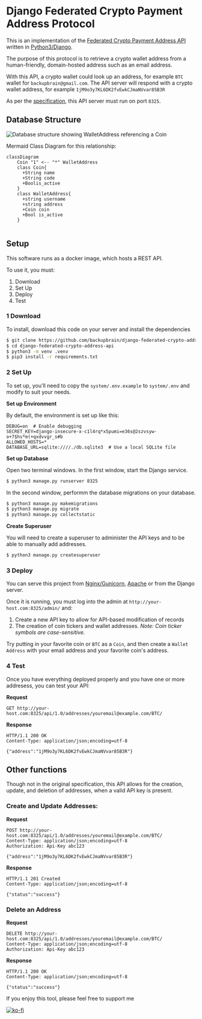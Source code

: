 # Django Federated Crypto Payment Address Protocol

This is an implementation of the [Federated Crypto Payment Address API](https://github.com/backupbrain/federated-crypto-address-api) written in [Python3/Django](https://djangoproject.com/).

The purpose of this protocol is to retrieve a crypto wallet address from a human-friendly, domain-hosted address such as an email address.

With this API, a crypto wallet could look up an address, for example `BTC` wallet for `backupbrain@gmail.com`. The API server will respond with a crypto wallet address, for example `1jM9o3y7KL6DK2fvEwkCJmaNVvar85B3R`

As per the [specification](https://github.com/backupbrain/federated-crypto-address-api), this API server must run on port `8325`.

## Database Structure

![Database structure showing WalletAddress referencing a Coin](https://mermaid.ink/svg/eyJjb2RlIjoiY2xhc3NEaWFncmFtXG4gICAgQ29pbiBcIjFcIiA8LS0gXCIqXCIgV2FsbGV0QWRkcmVzc1xuICAgIGNsYXNzIENvaW57XG4gICAgICArU3RyaW5nIG5hbWVcbiAgICAgICtTdHJpbmcgY29kZVxuICAgICAgK0Jvb2xpc19hY3RpdmVcbiAgICB9XG4gICAgY2xhc3MgV2FsbGV0QWRkcmVzc3tcbiAgICAgICtzdHJpbmcgdXNlcm5hbWVcbiAgICAgICtzdHJpbmcgYWRkcmVzc1xuICAgICAgK0NvaW4gY29pblxuICAgICAgK0Jvb2wgaXNfYWN0aXZlXG4gICAgfVxuICAgICAgICAgICAgIiwibWVybWFpZCI6eyJ0aGVtZSI6ImRlZmF1bHQifSwidXBkYXRlRWRpdG9yIjpmYWxzZX0 "Database Structure")

Mermaid Class Diagram for this relationship:
```mermaid
classDiagram
    Coin "1" <-- "*" WalletAddress
    class Coin{
      +String name
      +String code
      +Boolis_active
    }
    class WalletAddress{
      +string username
      +string address
      +Coin coin
      +Bool is_active
    }
            
```

## Setup

This software runs as a docker image, which hosts a REST API.

To use it, you must:
1) Download
2) Set Up
3) Deploy
4) Test

### 1 Download

To install, download this code on your server and install the dependencies

```bash
$ git clone https://github.com/backupbrain/django-federated-crypto-address-api.git
$ cd django-federated-crypto-address-api
$ python3 -m venv .venv
$ pip3 install -r requirements.txt
```

### 2 Set Up

To set up, you'll need to copy the `system/.env.example` to `system/.env` and modify to suit your needs.

**Set up Environment**

By default, the environment is set up like this:

```
DEBUG=on  # Enable debugging
SECRET_KEY=django-insecure-x-c1l4rq*x5pumi=e36s@2szvsyw-o+7$hs*m(+qxdvvgr_s#b
ALLOWED_HOSTS=*
DATABASE_URL=sqlite:////./db.sqlite3  # Use a local SQLite file
```

**Set up Database**

Open two terminal windows. In the first window, start the Django service.

```bash
$ python3 manage.py runserver 8325
```

In the second window, performm the database migrations on your database.

```bash
$ python3 manage.py makemigrations
$ python3 manage.py migrate
$ python3 manage.py collectstatic
```

**Create Superuser**

You will need to create a superuser to administer the API keys and to be able to manually add addresses.

```bash
$ python3 manage.py createsuperuser
```

### 3 Deploy

You can serve this project from [Nginx/Gunicorn](https://gunicorn.org/), [Apache](https://httpd.apache.org/) or from the Django server. 

Once it is running, you must log into the admin at `http://your-host.com:8325/admin/` and:
1) Create a new API key to allow for API-based modification of records
2) The creation of coin tickers and wallet addresses. *Note: Coin ticker symbols are case-sensitive.*

Try putting in your favorite coin or `BTC` as a `Coin`, and then create a `Wallet Address` with your email address and your favorite coin's address.

### 4 Test

Once you have everything deployed properly and you have one or more addresess, you can test your API:

**Request**

```
GET http://your-host.com:8325/api/1.0/addresses/youremail@example.com/BTC/
```

**Response**
```
HTTP/1.1 200 OK
Content-Type: application/json;encoding=utf-8

{"address":"1jM9o3y7KL6DK2fvEwkCJmaNVvar85B3R"}
```

## Other functions

Though not in the original specification, this API allows for the creation, update, and deletion of addresses, when a valid API key is present.

### Create and Update Addresses:

**Request**

```
POST http://your-host.com:8325/api/1.0/addresses/youremail@example.com/BTC/
Content-Type: application/json;encoding=utf-8
Authorization: Api-Key abc123

{"address":"1jM9o3y7KL6DK2fvEwkCJmaNVvar85B3R"}
```

**Response**
```
HTTP/1.1 201 Created
Content-Type: application/json;encoding=utf-8

{"status":"success"}
```

### Delete an Address


**Request**
```
DELETE http://your-host.com:8325/api/1.0/addresses/youremail@example.com/BTC/
Content-Type: application/json;encoding=utf-8
Authorization: Api-Key abc123
```

**Response**

```
HTTP/1.1 200 OK
Content-Type: application/json;encoding=utf-8

{"status":"success"}
```

If you enjoy this tool, please feel free to support me

[![ko-fi](https://ko-fi.com/img/githubbutton_sm.svg)](https://ko-fi.com/S6S53GD2U)
